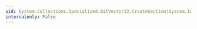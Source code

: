 ```yaml
---
uid: System.Collections.Specialized.BitVector32.CreateSection(System.Int16)
internalonly: False
---
```

